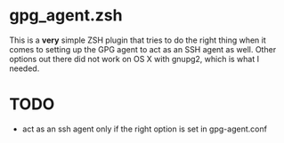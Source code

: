 # gpg_agent.zsh

This is a **very** simple ZSH plugin that tries to do the right thing when it
comes to setting up the GPG agent to act as an SSH agent as well. Other options
out there did not work on OS X with gnupg2, which is what I needed.

# TODO

* act as an ssh agent only if the right option is set in gpg-agent.conf
